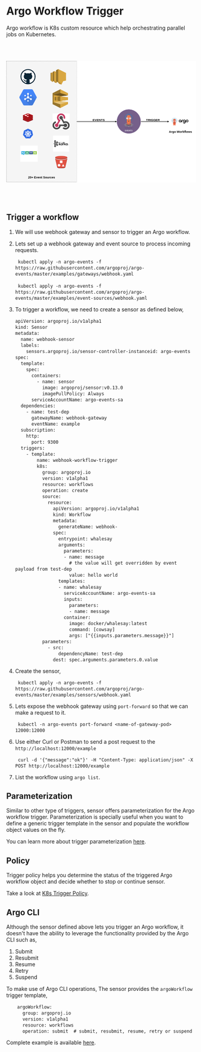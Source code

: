 # Argo Workflow Trigger

Argo workflow is K8s custom resource which help orchestrating parallel jobs on Kubernetes. 

<br/>
<br/>

<p align="center">
  <img src="https://github.com/argoproj/argo-events/blob/master/docs/assets/argo-workflow-trigger.png?raw=true" alt="Argo Workflow Trigger"/>
</p>

<br/>
<br/>

## Trigger a workflow

1. We will use webhook gateway and sensor to trigger an Argo workflow.

1. Lets set up a webhook gateway and event source to process incoming requests.

        kubectl apply -n argo-events -f https://raw.githubusercontent.com/argoproj/argo-events/master/examples/gateways/webhook.yaml
        
        kubectl apply -n argo-events -f https://raw.githubusercontent.com/argoproj/argo-events/master/examples/event-sources/webhook.yaml

1.  To trigger a workflow, we need to create a sensor as defined below,

        apiVersion: argoproj.io/v1alpha1
        kind: Sensor
        metadata:
          name: webhook-sensor
          labels:
            sensors.argoproj.io/sensor-controller-instanceid: argo-events
        spec:
          template:
            spec:
              containers:
                - name: sensor
                  image: argoproj/sensor:v0.13.0
                  imagePullPolicy: Always
              serviceAccountName: argo-events-sa
          dependencies:
            - name: test-dep
              gatewayName: webhook-gateway
              eventName: example
          subscription:
            http:
              port: 9300
          triggers:
            - template:
                name: webhook-workflow-trigger
                k8s:
                  group: argoproj.io
                  version: v1alpha1
                  resource: workflows
                  operation: create
                  source:
                    resource:
                      apiVersion: argoproj.io/v1alpha1
                      kind: Workflow
                      metadata:
                        generateName: webhook-
                      spec:
                        entrypoint: whalesay
                        arguments:
                          parameters:
                          - name: message
                            # the value will get overridden by event payload from test-dep
                            value: hello world
                        templates:
                        - name: whalesay
                          serviceAccountName: argo-events-sa
                          inputs:
                            parameters:
                            - name: message
                          container:
                            image: docker/whalesay:latest
                            command: [cowsay]
                            args: ["{{inputs.parameters.message}}"]
                  parameters:
                    - src:
                        dependencyName: test-dep
                      dest: spec.arguments.parameters.0.value

1. Create the sensor,

        kubectl apply -n argo-events -f https://raw.githubusercontent.com/argoproj/argo-events/master/examples/sensors/webhook.yaml

1. Lets expose the webhook gateway using `port-forward` so that we can make a request to it.
  
        kubectl -n argo-events port-forward <name-of-gateway-pod> 12000:12000   

1. Use either Curl or Postman to send a post request to the `http://localhost:12000/example`

        curl -d '{"message":"ok"}' -H "Content-Type: application/json" -X POST http://localhost:12000/example

1. List the workflow using `argo list`.

## Parameterization

Similar to other type of triggers, sensor offers parameterization for the Argo workflow trigger. Parameterization is specially useful when
you want to define a generic trigger template in the sensor and populate the workflow object values on the fly.

You can learn more about trigger parameterization [here](https://argoproj.github.io/argo-events/tutorials/02-parameterization/).

## Policy

Trigger policy helps you determine the status of the triggered Argo workflow object and decide whether to stop or continue sensor. 

Take a look at [K8s Trigger Policy](https://argoproj.github.io/argo-events/triggers/k8s-object-trigger/#policy).

## Argo CLI

Although the sensor defined above lets you trigger an Argo workflow, it doesn't have the ability to leverage the functionality 
provided by the Argo CLI such as,

1. Submit
2. Resubmit
3. Resume
4. Retry
5. Suspend

To make use of Argo CLI operations, The sensor provides the `argoWorkflow` trigger template,

        argoWorkflow:
          group: argoproj.io
          version: v1alpha1
          resource: workflows
          operation: submit  # submit, resubmit, resume, retry or suspend 

Complete example is available [here](https://raw.githubusercontent.com/argoproj/argo-events/master/examples/sensors/special-workflow-trigger.yaml).

